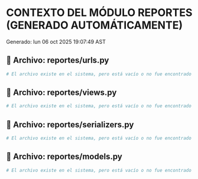 # CONTEXTO DEL MÓDULO REPORTES (GENERADO AUTOMÁTICAMENTE)
Generado: lun 06 oct 2025 19:07:49 AST

## 📄 Archivo: reportes/urls.py
```python
# El archivo existe en el sistema, pero está vacío o no fue encontrado en la ruta.
```

## 📄 Archivo: reportes/views.py
```python
# El archivo existe en el sistema, pero está vacío o no fue encontrado en la ruta.
```

## 📄 Archivo: reportes/serializers.py
```python
# El archivo existe en el sistema, pero está vacío o no fue encontrado en la ruta.
```

## 📄 Archivo: reportes/models.py
```python
# El archivo existe en el sistema, pero está vacío o no fue encontrado en la ruta.
```

